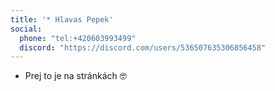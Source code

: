 ```yaml
---
title: '* Hlavas Pepek'
social:
  phone: "tel:+420603993499"
  discord: "https://discord.com/users/536507635306856458"
---
```

- Prej to je na stránkách 🤓
